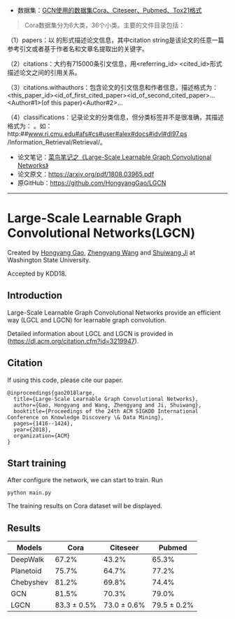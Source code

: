 * 数据集：[GCN使用的数据集Cora、Citeseer、Pubmed、Tox21格式](https://blog.csdn.net/yyl424525/article/details/100831452)
> Cora数据集分为6大类，36个小类。主要的文件目录包括：

（1）papers：以<id> <filename> <citation string>的形式描述论文信息，其中citation string是该论文的任意一篇参考引文或者基于作者名和文章名提取出的关键字。

（2）citations：大约有715000条引文信息，用<referring_id> <cited_id>形式描述论文之间的引用关系。

（3）citations.withauthors：包含论文的引文信息和作者信息，描述格式为：<this_paper_id><filename><id_of_first_cited_paper><id_of_second_cited_paper>…<Author#1>(of this paper)<Author#2>…

（4）classifications：记录论文的分类信息，但分类标签并不是很准确，其描述格式为：<filename> <classification>。如：http:##www.ri.cmu.edu#afs#cs#user#alex#docs#idvl#dl97.ps    /Information_Retrieval/Retrieval/。

* 论文笔记：[菜鸟笔记之《Large-Scale Learnable Graph Convolutional Networks》](https://www.jianshu.com/p/ada8730913ce)
* 论文原文：https://arxiv.org/pdf/1808.03965.pdf
* 原GitHub：https://github.com/HongyangGao/LGCN

---
# Large-Scale Learnable Graph Convolutional Networks(LGCN)

Created by [Hongyang Gao](http://eecs.wsu.edu/~hgao/), [Zhengyang Wang](http://www.eecs.wsu.edu/~zwang6/) and [Shuiwang Ji](http://www.eecs.wsu.edu/~sji/) at Washington State University.

Accepted by KDD18.

## Introduction

Large-Scale Learnable Graph Convolutional Networks provide an efficient way (LGCL and LGCN) for learnable graph convolution.

Detailed information about LGCL and LGCN is provided in (https://dl.acm.org/citation.cfm?id=3219947).

## Citation

If using this code, please cite our paper.

```
@inproceedings{gao2018large,
  title={Large-Scale Learnable Graph Convolutional Networks},
  author={Gao, Hongyang and Wang, Zhengyang and Ji, Shuiwang},
  booktitle={Proceedings of the 24th ACM SIGKDD International Conference on Knowledge Discovery \& Data Mining},
  pages={1416--1424},
  year={2018},
  organization={ACM}
}
```

## Start training

After configure the network, we can start to train. Run
```
python main.py
```
The training results on Cora dataset will be displayed.


## Results

| Models    | Cora  | Citeseer | Pubmed |
|-----------|-------|----------|--------|
| DeepWalk  | 67.2% | 43.2%    | 65.3%  |
| Planetoid | 75.7% | 64.7%    | 77.2%  |
| Chebyshev | 81.2% | 69.8%    | 74.4%  |
| GCN       | 81.5% | 70.3%    | 79.0%  |
| LGCN      |83.3 ± 0.5% | 73.0 ± 0.6% | 79.5 ± 0.2% |
